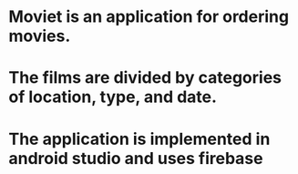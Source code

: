 # Moviet is an application for ordering movies.
# The films are divided by categories of location, type, and date.
# The application is implemented in android studio and uses firebase
